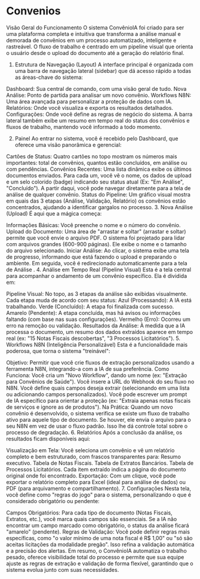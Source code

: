 # Convenios
Visão Geral do Funcionamento
O sistema ConvênioIA foi criado para ser uma plataforma completa e intuitiva que transforma a análise manual e demorada de convênios em um processo automatizado, inteligente e rastreável. O fluxo de trabalho é centrado em um pipeline visual que orienta o usuário desde o upload do documento até a geração do relatório final.

1. Estrutura de Navegação (Layout)
A interface principal é organizada com uma barra de navegação lateral (sidebar) que dá acesso rápido a todas as áreas-chave do sistema:

Dashboard: Sua central de comando, com uma visão geral de tudo.
Nova Análise: Ponto de partida para analisar um novo convênio.
Workflows N8N: Uma área avançada para personalizar a proteção de dados com IA.
Relatórios: Onde você visualiza e exporta os resultados detalhados.
Configurações: Onde você define as regras de negócio do sistema.
A barra lateral também exibe um resumo em tempo real do status dos convênios e fluxos de trabalho, mantendo você informado a todo momento.

2. Painel
Ao entrar no sistema, você é recebido pelo Dashboard, que oferece uma visão panorâmica e gerencial:

Cartões de Status: Quatro cartões no topo mostram os números mais importantes: total de convênios, quantos estão concluídos, em análise ou com pendências.
Convênios Recentes: Uma lista dinâmica exibe os últimos documentos enviados. Para cada um, você vê o nome, os dados de upload e um selo colorido (badge) indicando seu status atual (Ex: "Em Análise", "Concluído"). A partir daqui, você pode navegar diretamente para a tela de análise de qualquer convênio.
Status do Pipeline: Um gráfico visual mostra em quais das 3 etapas (Análise, Validação, Relatório) os convênios estão concentrados, ajudando a identificar gargalos no processo.
3. Nova Análise (Upload)
É aqui que a mágica começa:

Informações Básicas: Você preenche o nome e o número do convênio.
Upload do Documento: Uma área de "arrastar e soltar" (arrastar e soltar) permite que você envie o arquivo PDF. O sistema foi projetado para lidar com arquivos grandes (600-900 páginas). Ele exibe o nome e o tamanho do arquivo selecionado.
Iniciar Análise: Ao clicar, o sistema exibe uma tela de progresso, informando que está fazendo o upload e preparando o ambiente. Em seguida, você é redirecionado automaticamente para a tela de Análise .
4. Análise em Tempo Real (Pipeline Visual)
Esta é a tela central para acompanhar o andamento de um convênio específico. Ela é dividida em:

Pipeline Visual: No topo, as 3 etapas da análise são exibidas visualmente. Cada etapa muda de acordo com seu status:
Azul (Processando): A IA está trabalhando.
Verde (Concluído): A etapa foi finalizada com sucesso.
Amarelo (Pendente): A etapa concluída, mas há avisos ou informações faltando (com base nas suas configurações).
Vermelho (Erro): Ocorreu um erro na remoção ou validação.
Resultados da Análise: À medida que a IA processa o documento, um resumo dos dados extraídos aparece em tempo real (ex: "15 Notas Fiscais descobertas", "3 Processos Licitatórios").
5. Workflows N8N (Inteligência Personalizável)
Esta é a funcionalidade mais poderosa, que torna o sistema "treinável":

Objetivo: Permitir que você crie fluxos de extração personalizados usando a ferramenta N8N, integrando-a com a IA de sua preferência.
Como Funciona:
Você cria um "Novo Workflow", dando um nome (ex: "Extração para Convênios de Saúde").
Você insere a URL do Webhook do seu fluxo no N8N.
Você define quais campos deseja extrair (selecionando em uma lista ou adicionando campos personalizados).
Você pode escrever um prompt de IA específico para orientar a proteção (ex: "Extraia apenas notas fiscais de serviços e ignore as de produtos").
Na Prática: Quando um novo convênio é desenvolvido, o sistema verifica se existe um fluxo de trabalho ativo para aquele tipo de documento. Se houver, ele envia o arquivo para o seu N8N em vez de usar o fluxo padrão. Isso lhe dá controle total sobre o processo de degradação.
6. Relatórios
Após a conclusão da análise, os resultados ficam disponíveis aqui:

Visualização em Tela: Você seleciona um convênio e vê um relatório completo e bem estruturado, com frascos transparentes para:
Resumo executivo.
Tabela de Notas Fiscais.
Tabela de Extratos Bancários.
Tabela de Processos Licitatórios.
Cada item extraído indica a página do documento original onde foi encontrado.
Exportação: Com um clique, você pode exportar o relatório completo para Excel (ideal para análise de dados) ou PDF (para arquivamento e compartilhamento).
7. Configurações
Nesta tela, você define como "regras do jogo" para o sistema, personalizando o que é considerado obrigatório ou pendente:

Campos Obrigatórios: Para cada tipo de documento (Notas Fiscais, Extratos, etc.), você marca quais campos são essenciais. Se a IA não encontrar um campo marcado como obrigatório, o status da análise ficará "amarelo" (pendente).
Regras de Validação: Você pode definir regras mais específicas, como "o valor mínimo de uma nota fiscal é R$ 1,00" ou "só são aceitas licitações da modalidade pregão". Isso refina a validação automática e a precisão dos alertas.
Em resumo, o ConvênioIA automatiza o trabalho pesado, oferece visibilidade total do processo e permite que sua equipe ajuste as regras de extração e validação de forma flexível, garantindo que o sistema evolua junto com suas necessidades.
